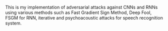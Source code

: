 This is my implementation of adversarial attacks against CNNs and RNNs using various methods such as Fast Gradient Sign Method, Deep Fool, FSGM for RNN, iterative and psychoacoustic attacks for speech recognition system.
